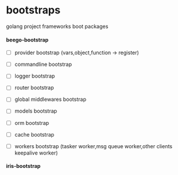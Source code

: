 # bootstraps
golang project frameworks boot packages

#### beego-bootstrap 

* [ ] provider bootstrap  (vars,object,function -> register)

* [ ] commandline bootstrap 

* [ ] logger bootstrap   

* [ ] router bootstrap  

* [ ] global middlewares bootstrap  

* [ ] models bootstrap  

* [ ] orm bootstrap 

* [ ] cache bootstrap 

* [ ] workers bootstrap (tasker worker,msg queue worker,other clients keepalive worker)

#### iris-bootstrap 

